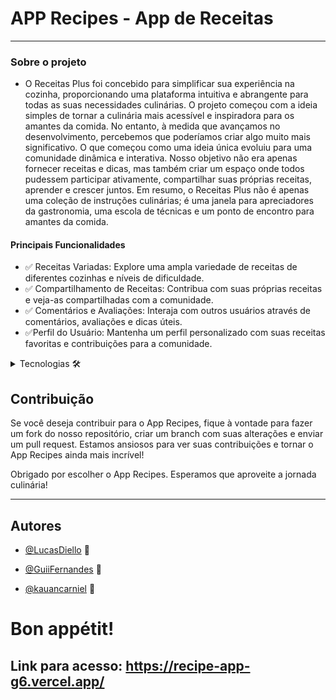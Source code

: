 
# APP Recipes - App de Receitas
---

### Sobre o projeto


- O Receitas Plus foi concebido para simplificar sua experiência na cozinha, proporcionando uma plataforma intuitiva e abrangente para todas as suas necessidades culinárias. O projeto começou com a ideia simples de tornar a culinária mais acessível e inspiradora para os amantes da comida. No entanto, à medida que avançamos no desenvolvimento, percebemos que poderíamos criar algo muito mais significativo.
O que começou como uma ideia única evoluiu para uma comunidade dinâmica e interativa. Nosso objetivo não era apenas fornecer receitas e dicas, mas também criar um espaço onde todos pudessem participar ativamente, compartilhar suas próprias receitas, aprender e crescer juntos. Em resumo, o Receitas Plus não é apenas uma coleção de instruções culinárias; é uma janela para apreciadores da gastronomia, uma escola de técnicas e um ponto de encontro para amantes da comida.



#### Principais Funcionalidades
- ✅ Receitas Variadas: Explore uma ampla variedade de receitas de diferentes cozinhas e níveis de dificuldade.
- ✅ Compartilhamento de Receitas: Contribua com suas próprias receitas e veja-as compartilhadas com a comunidade.
- ✅ Comentários e Avaliações: Interaja com outros usuários através de comentários, avaliações e dicas úteis.
- ✅Perfil do Usuário: Mantenha um perfil personalizado com suas receitas favoritas e contribuições para a comunidade.

<details>
<summary>Tecnologias 🛠️</summary>

##### Linguagens de programação

<!-- Você pode encontrar os ícones das tecnologias em:
[DevIcons](https://devicon.dev/) -->

| Descrição                      | Tecnologia                                                                                                     |
|:------------------------------:|:--------------------------------------------------------------------------------------------------------------:|
| Linguagem de programação       | ![JavaScript Icon](https://cdn.jsdelivr.net/gh/devicons/devicon/icons/javascript/javascript-original.svg)           |
| Framework de desenvolvimento  | ![React](https://cdn.jsdelivr.net/gh/devicons/devicon/icons/react/react-original.svg)                          |
| Estilização                    | ![Tailwind CSS Icon](https://cdn.jsdelivr.net/gh/devicons/devicon/icons/tailwindcss/tailwindcss-original-wordmark.svg)           |
| Firebase                    | ![Firebase Icon](https://cdn.jsdelivr.net/gh/devicons/devicon/icons/firebase/firebase-plain.svg)|

</details>

## Contribuição
Se você deseja contribuir para o App Recipes, fique à vontade para fazer um fork do nosso repositório, criar um branch com suas alterações e enviar um pull request. Estamos ansiosos para ver suas contribuições e tornar o App Recipes ainda mais incrível!

Obrigado por escolher o App Recipes. Esperamos que aproveite a jornada culinária!

---
## Autores
- [@LucasDiello](https://github.com/LucasDiello) 📄

- [@GuiiFernandes](https://github.com/GuiiFernandes) 📄

- [@kauancarniel](https://github.com/kauancarniel) 📄


# Bon appétit!
## Link para acesso: https://recipe-app-g6.vercel.app/

